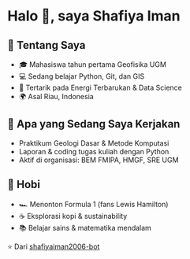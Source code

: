 # Halo 👋, saya Shafiya Iman

## 🔹 Tentang Saya
- 🎓 Mahasiswa tahun pertama Geofisika UGM  
- 💻 Sedang belajar Python, Git, dan GIS  
- 🌱 Tertarik pada Energi Terbarukan & Data Science  
- 🌍 Asal Riau, Indonesia  

## 🔹 Apa yang Sedang Saya Kerjakan
- Praktikum Geologi Dasar & Metode Komputasi  
- Laporan & coding tugas kuliah dengan Python  
- Aktif di organisasi: BEM FMIPA, HMGF, SRE UGM  

## 🔹 Hobi
- 🏎️ Menonton Formula 1 (fans Lewis Hamilton)  
- ☕ Eksplorasi kopi & sustainability  
- 📚 Belajar sains & matematika mendalam  

⭐ Dari [shafiyaiman2006-bot](https://github.com/shafiyaiman2006-bot)

